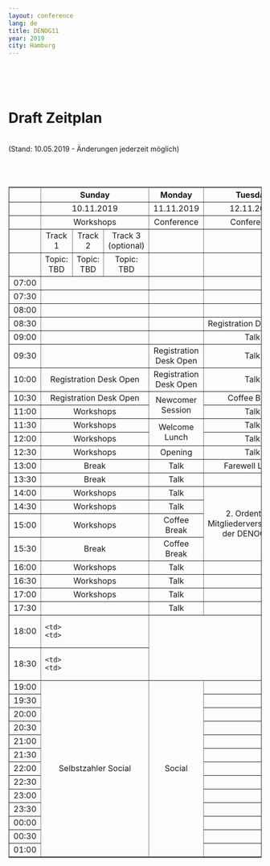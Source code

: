 ```yaml
---
layout: conference
lang: de
title: DENOG11
year: 2019
city: Hamburg
---
```

<br>
<br>
<br>
<h1>Draft Zeitplan</h1><br>
(Stand: 10.05.2019 - Änderungen jederzeit möglich)<br>
<br>
<br>
<br>
<table border='1' padding='5'>
  <tr>
    <th></th>
    <th colspan='3'><b><center>Sunday
    <th><b><center>Monday
    <th><b><center>Tuesday
  
  <tr>
    <td>
    <td colspan='3'><center>10.11.2019
    <td><center>11.11.2019
    <td><center>12.11.2019
  
  <tr>
    <td>
    <td colspan='3'><center>Workshops
    <td><center>Conference
    <td><center>Conference
  
  <tr>
    <td>
    <td><center>Track 1
    <td><center>Track 2
    <td><center>Track 3<br>(optional)
    <td>
    <td>
  
  <tr>
    <td>
    <td><center>Topic:<br>TBD
    <td><center>Topic:<br>TBD
    <td><center>Topic:<br>TBD
    <td>
    <td>
  
  <tr>
    <td>07:00
    <td colspan='3'>
    <td>
    <td>
  
  <tr>
    <td>07:30
    <td colspan='3'>
    <td>
    <td>
  
  <tr>
    <td>08:00
    <td colspan='3'>
    <td>
    <td>
  
  <tr>
    <td>08:30
    <td colspan='3'>
    <td>
    <td><center>Registration Desk Open
  
  <tr>
    <td>09:00
    <td colspan='3'>
    <td>
    <td><center>Talk
  
  <tr>
    <td>09:30
    <td colspan='3'>
    <td><center>Registration Desk Open
    <td><center>Talk
  
  <tr>
    <td>10:00
    <td colspan='3'><center>Registration Desk Open
    <td><center>Registration Desk Open
    <td><center>Talk
  
  <tr>
    <td>10:30
    <td colspan='3'><center>Registration Desk Open
    <td rowspan='2'><center>Newcomer Session
    <td><center>Coffee Break
  
  <tr>
    <td>11:00
    <td colspan='3'><center>Workshops
    <td><center>Talk
  
  <tr>
    <td>11:30
    <td colspan='3'><center>Workshops
    <td rowspan='2'><center>Welcome Lunch
    <td><center>Talk
  
  <tr>
    <td>12:00
    <td colspan='3'><center>Workshops
    <td><center>Talk
  
  <tr>
    <td>12:30
    <td colspan='3'><center>Workshops
    <td><center>Opening
    <td><center>Talk
  
  <tr>
    <td>13:00
    <td colspan='3'><center>Break
    <td><center>Talk
    <td><center>Farewell Lunch
  
  <tr>
    <td>13:30
    <td colspan='3'><center>Break
    <td><center>Talk
    <td>
  
  <tr>
    <td>14:00
    <td colspan='3'><center>Workshops
    <td><center>Talk
    <td rowspan='4'><center>2. Ordentliche<br>Mitgliederversammlung<br>der DENOG e.V.
  
  <tr>
    <td>14:30
    <td colspan='3'><center>Workshops
    <td><center>Talk

  
  <tr>
    <td>15:00
    <td colspan='3'><center>Workshops
    <td><center>Coffee Break
  
  <tr>
    <td>15:30
    <td colspan='3'><center>Break
    <td><center>Coffee Break
  
  <tr>
    <td>16:00
    <td colspan='3'><center>Workshops
    <td><center>Talk
    <td>
  
  <tr>
    <td>16:30
    <td colspan='3'><center>Workshops
    <td><center>Talk
    <td>
  
  <tr>
    <td>17:00
    <td colspan='3'><center>Workshops
    <td><center>Talk
    <td>
  
  <tr>
    <td>17:30
    <td colspan='3'>
    <td><center>Talk
    <td>
  
  <tr>
    <td>18:00
    <td colspan='3'>
    
    <td>
    <td>
  
  <tr>
    <td>18:30
    <td colspan='3'>
    
    <td>
    <td>
  
  <tr>
    <td>19:00
    <td  colspan='3' rowspan='13'><center>Selbstzahler Social
    <td rowspan='13'><center>Social
    <td>
  
  <tr>
    <td>19:30
    <td colspan='3'>
    <td>
  
  <tr>
    <td>20:00
    <td colspan='3'>
    <td>
  
  <tr>
    <td>20:30
    <td colspan='3'>
    <td>
  
  <tr>
    <td>21:00
    <td colspan='3'>
    <td>
  
  <tr>
    <td>21:30
    <td colspan='3'>
    <td>
  
  <tr>
    <td>22:00
    <td colspan='3'>
    <td>
  
  <tr>
    <td>22:30
    <td colspan='3'>
    <td>
  
  <tr>
    <td>23:00
    <td colspan='3'>
    <td>
  
  <tr>
    <td>23:30
    <td colspan='3'>
    <td>
  
  <tr>
    <td>00:00
    <td colspan='3'>
    <td>
  
  <tr>
    <td>00:30
    <td colspan='3'>
    <td>
 
  
  <tr>
    <td>01:00
    <td colspan='3'>
    <td>
  
  

